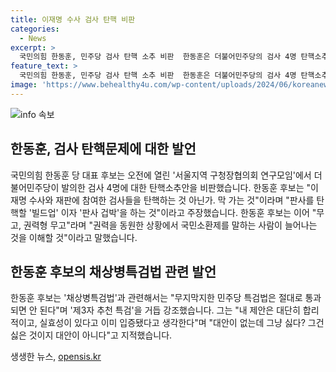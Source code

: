 ```yaml
---
title: 이재명 수사 검사 탄핵 비판
categories:
  - News
excerpt: >
  국민의힘 한동훈, 민주당 검사 탄핵 소추 비판  한동훈은 더불어민주당의 검사 4명 탄핵소추안을 빌드업이라 비판하고, 이재명 수사와 재판에 참여한 검사들을 탄핵하려는 행위를 권력형 무고로 지적했다. 또한 채상병특검법과 관련해서는 무지막지한 민주당 특검법은 절대로 통과되면 안 된다며 제3자 추천 특검을 지속적으로 강조했다. 한동훈은 대안이 없는데 그냥 싫다? 그건 싫은 것이지 대안이 아니다고 주장했다.
feature_text: >
  국민의힘 한동훈, 민주당 검사 탄핵 소추 비판  한동훈은 더불어민주당의 검사 4명 탄핵소추안을 빌드업이라 비판하고, 이재명 수사와 재판에 참여한 검사들을 탄핵하려는 행위를 권력형 무고로 지적했다. 또한 채상병특검법과 관련해서는 무지막지한 민주당 특검법은 절대로 통과되면 안 된다며 제3자 추천 특검을 지속적으로 강조했다. 한동훈은 대안이 없는데 그냥 싫다? 그건 싫은 것이지 대안이 아니다고 주장했다.
image: 'https://www.behealthy4u.com/wp-content/uploads/2024/06/koreanews.jpg'
---
```


<p><img src="https://www.behealthy4u.com/wp-content/uploads/2024/06/koreanews.jpg" alt="info 속보" /></p>

<h2 data-ke-size="size26">한동훈, 검사 탄핵문제에 대한 발언</h2>

<p>국민의힘 한동훈 당 대표 후보는 오전에 열린 '서울지역 구청장협의회 연구모임'에서 더불어민주당이 발의한 검사 4명에 대한 탄핵소추안을 비판했습니다. 한동훈 후보는 "이재명 수사와 재판에 참여한 검사들을 탄핵하는 것 아닌가. 막 가는 것"이라며 "판사를 탄핵할 '빌드업' 이자 '판사 겁박'을 하는 것"이라고 주장했습니다. 한동훈 후보는 이어 "무고, 권력형 무고"라며 "권력을 동원한 상황에서 국민소환제를 말하는 사람이 늘어나는 것을 이해할 것"이라고 말했습니다.</p>

<h2 data-ke-size="size26">한동훈 후보의 채상병특검법 관련 발언</h2>

<p>한동훈 후보는 '채상병특검법'과 관련해서는 "무지막지한 민주당 특검법은 절대로 통과되면 안 된다"며 '제3자 추천 특검'을 거듭 강조했습니다. 그는 "내 제안은 대단히 합리적이고, 실효성이 있다고 이미 입증됐다고 생각한다"며 "대안이 없는데 그냥 싫다? 그건 싫은 것이지 대안이 아니다"고 지적했습니다.</p>
생생한 뉴스, <a href="https://opensis.kr" rel="dofollow">opensis.kr</a>


